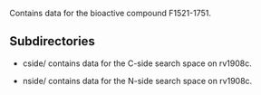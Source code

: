 Contains data for the bioactive compound F1521-1751.

## Subdirectories

- cside/ contains data for the C-side search space on rv1908c.

- nside/ contains data for the N-side search space on rv1908c.

